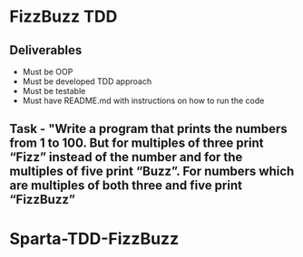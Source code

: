 # FizzBuzz TDD

## Deliverables

* Must be OOP
* Must be developed TDD approach
* Must be testable
* Must have README.md with instructions on how to run the code

## __Task__ -  "Write a program that prints the numbers from 1 to 100. But for multiples of three print “Fizz” instead of the number and for the multiples of five print “Buzz”. For numbers which are multiples of both three and five print “FizzBuzz”
 
# Sparta-TDD-FizzBuzz
